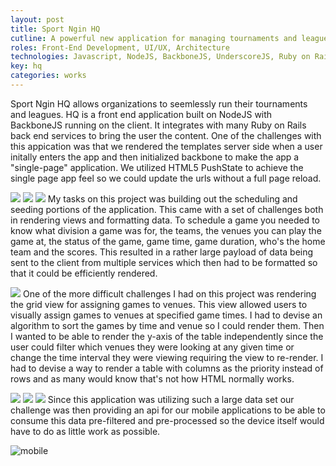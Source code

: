 ```yaml
---
layout: post
title: Sport Ngin HQ
cutline: A powerful new application for managing tournaments and leagues.
roles: Front-End Development, UI/UX, Architecture
technologies: Javascript, NodeJS, BackboneJS, UnderscoreJS, Ruby on Rails, MongoDB, SQL, HTML5, CSS3
key: hq
categories: works
---
```


Sport Ngin HQ allows organizations to seemlessly run their tournaments and leagues.
HQ is a front end application built on NodeJS with BackboneJS running on the client. It integrates with many
Ruby on Rails back end services to bring the user the content. One of the challenges with this appication was that
we rendered the templates server side when a user initally enters the app and then initialized backbone to make the app
a "single-page" application. We utilized HTML5 PushState to achieve the single page app feel so we could update the urls
without a full page reload.

![](/images/works/hq/1.png)
![](/images/works/hq/2.png)
![](/images/works/hq/3.png)
My tasks on this project was building out the scheduling and seeding portions of the application. This came with a set of challenges
both in rendering views and formatting data. To schedule a game you needed to know what division a game was for, the teams, the venues
you can play the game at, the status of the game, game time, game duration, who's the home team and the scores. This resulted in a rather large
payload of data being sent to the client from multiple services which then had to be formatted so that it could be efficiently rendered.

![](/images/works/hq/4.png)
One of the more difficult challenges I had on this project was rendering the grid view for assigning games to venues. This view allowed
users to visually assign games to venues at specified game times. I had to devise an algorithm to sort the games by time and venue so I could render them.
Then I wanted to be able to render the y-axis of the table independently since the user could filter which venues they were looking at any given time or change the time interval
they were viewing requiring the view to re-render. I had to devise a way to render a table with columns as the priority instead of rows
and as many would know that's not how HTML normally works.

![](/images/works/hq/6.png)
![](/images/works/hq/5.png)
![](/images/works/hq/9.png)
Since this application was utilizing such a large data set our challenge was then providing an api for our mobile applications to be
able to consume this data pre-filtered and pre-processed so the device itself would have to do as little work as possible.

![](/images/works/hq/mobile.png "mobile")
